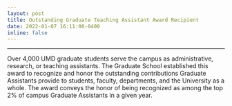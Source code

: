 ```yaml
---
layout: post
title: Outstanding Graduate Teaching Assistant Award Recipient
date: 2022-01-07 16:11:00-0400
inline: false
---
```


<!-- Announcements and news can be much longer than just quick inline posts. In fact, they can have all the features available for the standard blog posts. See below. -->

***
Over 4,000 UMD graduate students serve the campus as administrative, research, or teaching assistants. The Graduate School established this award to recognize and honor the outstanding contributions Graduate Assistants provide to students, faculty, departments, and the University as a whole. The award conveys the honor of being recognized as among the top 2% of campus Graduate Assistants in a given year.
